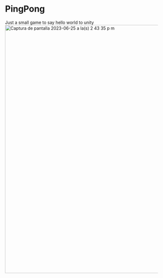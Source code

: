 # PingPong
Just a small game to say hello world to unity
<img width="817" alt="Captura de pantalla 2023-06-25 a la(s) 2 43 35 p m" src="https://github.com/arielrodrigor/PingPong/assets/10542127/76137568-0fee-4792-9401-d3a7884c5ff9">
